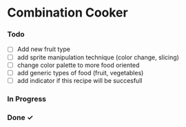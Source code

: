 # Combination Cooker

### Todo

- [ ] Add new fruit type
- [ ] add sprite manipulation technique (color change, slicing)
- [ ] change color palette to more food oriented
- [ ] add generic types of food (fruit, vegetables)
- [ ] add indicator if this recipe will be succesfull

### In Progress


### Done ✓


